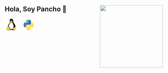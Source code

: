 <div >
  <div align="left">
    <img  src="https://media.giphy.com/media/vsC7gewdX8tfq/giphy.gif" width="200" align="right" height="200"/>
  </div>
  <div align="left">
    <h2>Hola, Soy Pancho 👋</h2>
  </div>
</div>


<div align="left" >
  <img src="https://github.com/Francisco-LP/iconos/blob/main/linux/linux.svg" width=40/>&nbsp;&nbsp;&nbsp;
  <img src="https://github.com/Francisco-LP/iconos/blob/main/python/python.svg" width=40/>&nbsp;&nbsp;&nbsp;
</div>
<br>



<!--
**Francisco-LP/Francisco-LP** is a ✨ _special_ ✨ repository because its `README.md` (this file) appears on your GitHub profile.

Here are some ideas to get you started:

- 🔭 I’m currently working on ...
- 🌱 I’m currently learning ...
- 👯 I’m looking to collaborate on ...
- 🤔 I’m looking for help with ...
- 💬 Ask me about ...
- 📫 How to reach me: ...
- 😄 Pronouns: ...
- ⚡ Fun fact: ...
-->
